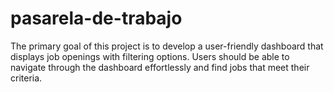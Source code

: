# pasarela-de-trabajo
The primary goal of this project is to develop a user-friendly dashboard that displays job openings with filtering options. Users should be able to navigate through the dashboard effortlessly and find jobs that meet their criteria.
